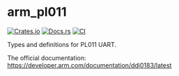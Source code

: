 # arm_pl011

[![Crates.io](https://img.shields.io/crates/v/arm_pl011)](https://crates.io/crates/arm_pl011)
[![Docs.rs](https://docs.rs/arm_pl011/badge.svg)](https://docs.rs/arm_pl011)
[![CI](https://github.com/arceos-org/arm_pl011/actions/workflows/ci.yml/badge.svg?branch=main)](https://github.com/arceos-org/arm_pl011/actions/workflows/ci.yml)

Types and definitions for PL011 UART.

The official documentation: <https://developer.arm.com/documentation/ddi0183/latest>
